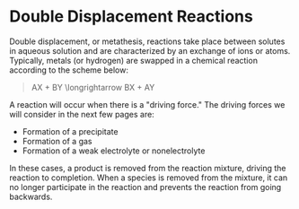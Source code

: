 <div style="float:right;margin:auto"><ebook-button title="Driving Force" link="https://genchem.science.psu.edu/15-2-driving-force"></ebook-button></div>


# Double Displacement Reactions


Double displacement, or metathesis, reactions take place between solutes in aqueous solution and are characterized by an exchange of ions or atoms.  Typically, metals (or hydrogen) are swapped in a chemical reaction according to the scheme below:

> <lrn-math>AX + BY \longrightarrow BX  + AY</lrn-math> 

A reaction will occur when there is a "driving force."  The driving forces we will consider in the next few pages are:

 * Formation of a precipitate 
 * Formation of a gas
 * Formation of a weak electrolyte or nonelectrolyte

In these cases, a product is removed from the reaction mixture, driving the reaction to completion.  When a species is removed from the mixture, it can no longer participate in the reaction and prevents the reaction from going backwards.

 